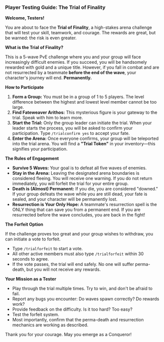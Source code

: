 ### Player Testing Guide: The Trial of Finality

**Welcome, Testers!**

You are about to face the **Trial of Finality**, a high-stakes arena challenge that will test your skill, teamwork, and courage. The rewards are great, but be warned: the risk is even greater.

**What is the Trial of Finality?**

This is a 5-wave PvE challenge where you and your group will face increasingly difficult enemies. If you succeed, you will be handsomely rewarded with gold and a unique title. However, if you fall in combat and are not resurrected by a teammate **before the end of the wave**, your character's journey will end. **Permanently.**

**How to Participate**

1.  **Form a Group:** You must be in a group of 1 to 5 players. The level difference between the highest and lowest level member cannot be too large.
2.  **Find Fateweaver Arithos:** This mysterious figure is your gateway to the trial. Speak with him to learn more.
3.  **Start the Trial:** Only the group leader can initiate the trial. When your leader starts the process, you will be asked to confirm your participation. Type `/trialconfirm yes` to accept your fate.
4.  **Enter the Arena:** Once everyone confirms, your group will be teleported into the trial arena. You will find a **"Trial Token"** in your inventory—this signifies your participation.

**The Rules of Engagement**

*   **Survive 5 Waves:** Your goal is to defeat all five waves of enemies.
*   **Stay in the Arena:** Leaving the designated arena boundaries is considered fleeing. You will receive one warning. If you do not return immediately, you will forfeit the trial for your entire group.
*   **Death is (Almost) Permanent:** If you die, you are considered "downed." If your group defeats the wave while you are still dead, your fate is sealed, and your character will be permanently lost.
*   **Resurrection is Your Only Hope:** A teammate's resurrection spell is the ONLY thing that can save you from a permanent end. If you are resurrected before the wave concludes, you are back in the fight!

**The Forfeit Option**

If the challenge proves too great and your group wishes to withdraw, you can initiate a vote to forfeit.

*   Type `/trialforfeit` to start a vote.
*   All other active members must also type `/trialforfeit` within 30 seconds to agree.
*   If the vote passes, the trial will end safely. No one will suffer perma-death, but you will not receive any rewards.

**Your Mission as a Tester**

*   Play through the trial multiple times. Try to win, and don't be afraid to fail.
*   Report any bugs you encounter: Do waves spawn correctly? Do rewards work?
*   Provide feedback on the difficulty. Is it too hard? Too easy?
*   Test the forfeit system.
*   Most importantly, confirm that the perma-death and resurrection mechanics are working as described.

Thank you for your courage. May you emerge as a Conqueror!